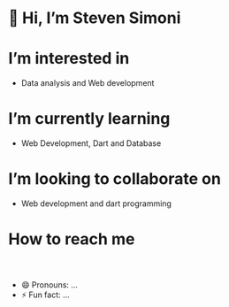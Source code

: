 # 👋 Hi, I’m Steven Simoni
# I’m interested in 
- Data analysis and Web development
# I’m currently learning 
- Web Development, Dart and Database
# I’m looking to collaborate on 
- Web development and dart programming
# How to reach me 
<a href="https://twitter.com/stedoh_tz">
  <svg xmlns="http://www.w3.org/2000/svg" viewBox="0 0 24 24" width="24" height="24">
    <!-- SVG path here -->
  </svg>
</a>
    
- 😄 Pronouns: ...
- ⚡ Fun fact: ...

<!---
Stedoh55/Stedoh55 is a ✨ special ✨ repository because its `README.md` (this file) appears on your GitHub profile.
You can click the Preview link to take a look at your changes.
--->
